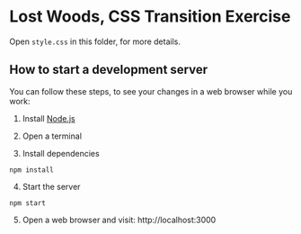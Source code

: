 # Lost Woods, CSS Transition Exercise

Open `style.css` in this folder, for more details.

## How to start a development server

You can follow these steps, to see your changes in a web browser while you work:

1. Install [Node.js](https://nodejs.org)

2. Open a terminal

3. Install dependencies
```
npm install
```

4. Start the server
```
npm start
```

5. Open a web browser and visit: http://localhost:3000
